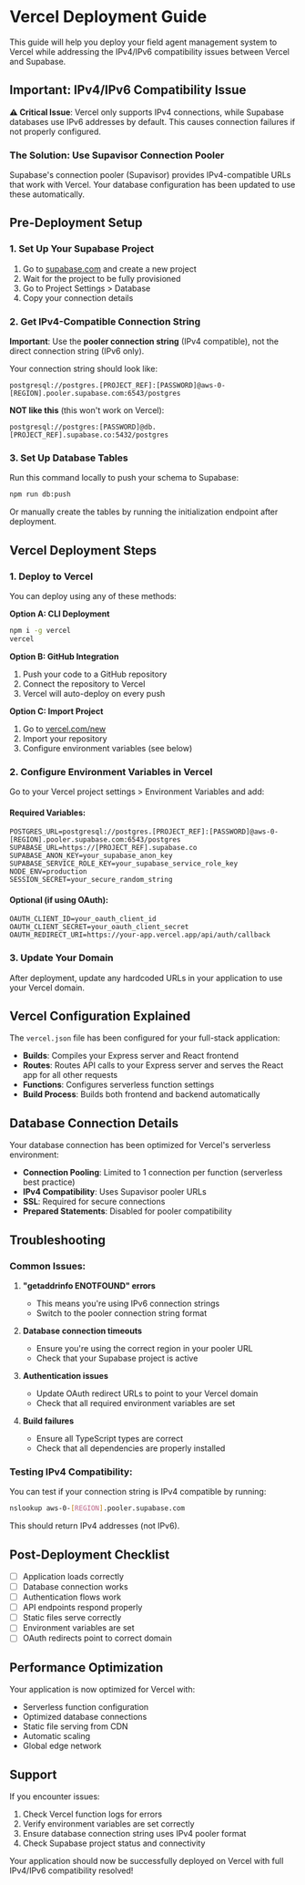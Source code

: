 # Vercel Deployment Guide

This guide will help you deploy your field agent management system to Vercel while addressing the IPv4/IPv6 compatibility issues between Vercel and Supabase.

## Important: IPv4/IPv6 Compatibility Issue

**⚠️ Critical Issue**: Vercel only supports IPv4 connections, while Supabase databases use IPv6 addresses by default. This causes connection failures if not properly configured.

### The Solution: Use Supavisor Connection Pooler

Supabase's connection pooler (Supavisor) provides IPv4-compatible URLs that work with Vercel. Your database configuration has been updated to use these automatically.

## Pre-Deployment Setup

### 1. Set Up Your Supabase Project

1. Go to [supabase.com](https://supabase.com) and create a new project
2. Wait for the project to be fully provisioned
3. Go to Project Settings > Database
4. Copy your connection details

### 2. Get IPv4-Compatible Connection String

**Important**: Use the **pooler connection string** (IPv4 compatible), not the direct connection string (IPv6 only).

Your connection string should look like:
```
postgresql://postgres.[PROJECT_REF]:[PASSWORD]@aws-0-[REGION].pooler.supabase.com:6543/postgres
```

**NOT like this** (this won't work on Vercel):
```
postgresql://postgres:[PASSWORD]@db.[PROJECT_REF].supabase.co:5432/postgres
```

### 3. Set Up Database Tables

Run this command locally to push your schema to Supabase:
```bash
npm run db:push
```

Or manually create the tables by running the initialization endpoint after deployment.

## Vercel Deployment Steps

### 1. Deploy to Vercel

You can deploy using any of these methods:

**Option A: CLI Deployment**
```bash
npm i -g vercel
vercel
```

**Option B: GitHub Integration**
1. Push your code to a GitHub repository
2. Connect the repository to Vercel
3. Vercel will auto-deploy on every push

**Option C: Import Project**
1. Go to [vercel.com/new](https://vercel.com/new)
2. Import your repository
3. Configure environment variables (see below)

### 2. Configure Environment Variables in Vercel

Go to your Vercel project settings > Environment Variables and add:

#### Required Variables:
```
POSTGRES_URL=postgresql://postgres.[PROJECT_REF]:[PASSWORD]@aws-0-[REGION].pooler.supabase.com:6543/postgres
SUPABASE_URL=https://[PROJECT_REF].supabase.co
SUPABASE_ANON_KEY=your_supabase_anon_key
SUPABASE_SERVICE_ROLE_KEY=your_supabase_service_role_key
NODE_ENV=production
SESSION_SECRET=your_secure_random_string
```

#### Optional (if using OAuth):
```
OAUTH_CLIENT_ID=your_oauth_client_id
OAUTH_CLIENT_SECRET=your_oauth_client_secret
OAUTH_REDIRECT_URI=https://your-app.vercel.app/api/auth/callback
```

### 3. Update Your Domain

After deployment, update any hardcoded URLs in your application to use your Vercel domain.

## Vercel Configuration Explained

The `vercel.json` file has been configured for your full-stack application:

- **Builds**: Compiles your Express server and React frontend
- **Routes**: Routes API calls to your Express server and serves the React app for all other requests
- **Functions**: Configures serverless function settings
- **Build Process**: Builds both frontend and backend automatically

## Database Connection Details

Your database connection has been optimized for Vercel's serverless environment:

- **Connection Pooling**: Limited to 1 connection per function (serverless best practice)
- **IPv4 Compatibility**: Uses Supavisor pooler URLs
- **SSL**: Required for secure connections
- **Prepared Statements**: Disabled for pooler compatibility

## Troubleshooting

### Common Issues:

1. **"getaddrinfo ENOTFOUND" errors**
   - This means you're using IPv6 connection strings
   - Switch to the pooler connection string format

2. **Database connection timeouts**
   - Ensure you're using the correct region in your pooler URL
   - Check that your Supabase project is active

3. **Authentication issues**
   - Update OAuth redirect URLs to point to your Vercel domain
   - Check that all required environment variables are set

4. **Build failures**
   - Ensure all TypeScript types are correct
   - Check that all dependencies are properly installed

### Testing IPv4 Compatibility:

You can test if your connection string is IPv4 compatible by running:
```bash
nslookup aws-0-[REGION].pooler.supabase.com
```

This should return IPv4 addresses (not IPv6).

## Post-Deployment Checklist

- [ ] Application loads correctly
- [ ] Database connection works
- [ ] Authentication flows work
- [ ] API endpoints respond properly
- [ ] Static files serve correctly
- [ ] Environment variables are set
- [ ] OAuth redirects point to correct domain

## Performance Optimization

Your application is now optimized for Vercel with:
- Serverless function configuration
- Optimized database connections
- Static file serving from CDN
- Automatic scaling
- Global edge network

## Support

If you encounter issues:
1. Check Vercel function logs for errors
2. Verify environment variables are set correctly
3. Ensure database connection string uses IPv4 pooler format
4. Check Supabase project status and connectivity

Your application should now be successfully deployed on Vercel with full IPv4/IPv6 compatibility resolved!